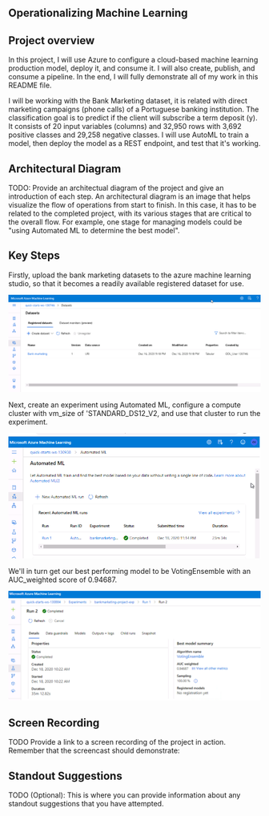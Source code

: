 ## Operationalizing Machine Learning

## Project overview

In this project, I will use Azure to configure a cloud-based machine learning production model, deploy it, and consume it. I will also create, publish, and consume a pipeline. In the end, I will fully demonstrate all of my work in this README file.

I will be working with the Bank Marketing dataset, it is related with direct marketing campaigns (phone calls) of a Portuguese banking institution. The classification goal is to predict if the client will subscribe a term deposit (y). It consists of 20 input variables (columns) and 32,950 rows with 3,692 positive classes and 29,258 negative classes. I will use AutoML to train a model, then deploy the model as a REST endpoint, and test that it's working.

## Architectural Diagram
TODO: Provide an architectual diagram of the project and give an introduction of each step. An architectural diagram is an image that helps visualize the flow of operations from start to finish. In this case, it has to be related to the completed project, with its various stages that are critical to the overall flow. For example, one stage for managing models could be "using Automated ML to determine the best model".

## Key Steps
Firstly, upload the bank marketing datasets to the azure machine learning studio, so that it becomes a readily available registered dataset for use.

![dataset](https://github.com/OREJAH/nd00333_AZMLND_C2/blob/master/starter_files/Registered%20dataset.PNG)

Next, create an experiment using Automated ML, configure a compute cluster with vm_size of 'STANDARD_DS12_V2, and use that cluster to run the experiment.

![automl](https://github.com/OREJAH/nd00333_AZMLND_C2/blob/master/starter_files/experiment%20shown%20as%20completed.PNG)

We'll in turn get our best performing model to be VotingEnsemble with an AUC_weighted score of 0.94687.


![bestmodel](https://github.com/OREJAH/nd00333_AZMLND_C2/blob/master/starter_files/best%20model%20(2).PNG)

## Screen Recording
TODO Provide a link to a screen recording of the project in action. Remember that the screencast should demonstrate:

## Standout Suggestions
TODO (Optional): This is where you can provide information about any standout suggestions that you have attempted.
